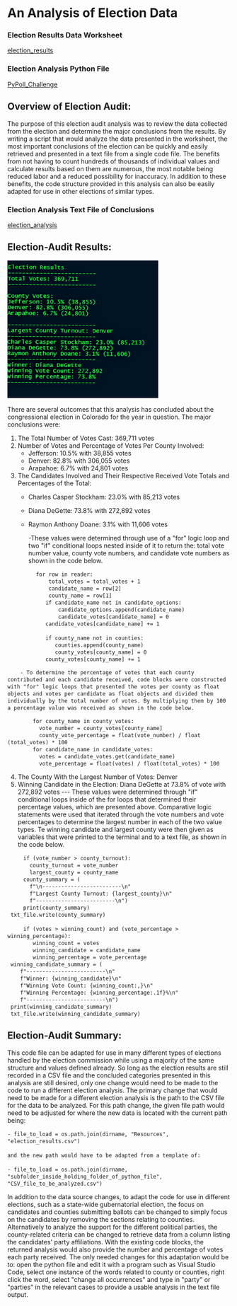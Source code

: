 # An Analysis of Election Data
### Election Results Data Worksheet
[election_results](Resources/election_results.csv)
### Election Analysis Python File
[PyPoll_Challenge](PyPoll_Challenge.py)


## **Overview of Election Audit**:
The purpose of this election audit analysis was to review the data collected from the election and determine the major conclusions from the results. By writing a script that would analyze the data presented in the worksheet, the most important conclusions of the election can be quickly and easily retrieved and presented in a text file from a single code file. The benefits from not having to count hundreds of thousands of individual values and calculate results based on them are numerous, the most notable being reduced labor and a reduced possibility for inaccuracy. In addition to these benefits, the code structure provided in this analysis can also be easily adapted for use in other elections of similar types.


### Election Analysis Text File of Conclusions
[election_analysis](analysis/election_analysis.txt)

## **Election-Audit Results**:
![Election_Analysis_Text_File](https://github.com/HelyxM/Election_Analysis/blob/7156fbd9997afcc3c4151b7a119c1d13f52eec5d/analysis/Election%20Analysis%20Text%20File.png)

There are several outcomes that this analysis has concluded about the congressional election in Colorado for the year in question. The major conclusions were:
1. The Total Number of Votes Cast: 369,711 votes
2. Number of Votes and Percentage of Votes Per County Involved: 
    - Jefferson: 10.5% with 38,855 votes
    - Denver: 82.8% with 306,055 votes
    - Arapahoe: 6.7% with 24,801 votes
3. The Candidates Involved and Their Respective Received Vote Totals and Percentages of the Total:
    - Charles Casper Stockham: 23.0% with 85,213 votes
    - Diana DeGette: 73.8% with 272,892 votes
    - Raymon Anthony Doane: 3.1% with 11,606 votes

        -These values were determined through use of a "for" logic loop and two "if" conditional loops nested inside of it to return the: total vote number value, county vote numbers, and candidate vote numbers as shown in the code below.


``` 
         for row in reader:
             total_votes = total_votes + 1
             candidate_name = row[2]        
             county_name = row[1]
            if candidate_name not in candidate_options:
                candidate_options.append(candidate_name)
                candidate_votes[candidate_name] = 0
            candidate_votes[candidate_name] += 1

            if county_name not in counties:            
               counties.append(county_name)
               county_votes[county_name] = 0
            county_votes[county_name] += 1
``` 

        - To determine the percentage of votes that each county contributed and each candidate received, code blocks were constructed with "for" logic loops that presented the votes per county as float objects and votes per candidate as float objects and divided them individually by the total number of votes. By multiplying them by 100 a percentage value was received as shown in the code below.

``` 
        for county_name in county_votes:
          vote_number = county_votes[county_name]
          county_vote_percentage = float(vote_number) / float (total_votes) * 100
        for candidate_name in candidate_votes:
          votes = candidate_votes.get(candidate_name)
          vote_percentage = float(votes) / float(total_votes) * 100
```

4. The County With the Largest Number of Votes: Denver
5. Winning Candidate in the Election: Diana DeGette at 73.8% of vote with 272,892 votes
--- These values were determined through "if" conditional loops inside of the for loops that determined their percentage values, which are presented above. Comparative logic statements were used that iterated through the vote numbers and vote percentages to determine the largest number in each of the two value types. Te winning candidate and largest county were then given as variables that were printed to the terminal and to a text file, as shown in the code below.

```
     if (vote_number > county_turnout):
       county_turnout = vote_number
       largest_county = county_name
     county_summary = (
       f"\n-------------------------\n"
       f"Largest County Turnout: {largest_county}\n"
       f"-------------------------\n")
     print(county_summary)
 txt_file.write(county_summary)

     if (votes > winning_count) and (vote_percentage > winning_percentage):
        winning_count = votes
        winning_candidate = candidate_name
        winning_percentage = vote_percentage
 winning_candidate_summary = (
    f"-------------------------\n"
    f"Winner: {winning_candidate}\n"
    f"Winning Vote Count: {winning_count:,}\n"
    f"Winning Percentage: {winning_percentage:.1f}%\n"
    f"-------------------------\n")
 print(winning_candidate_summary)
 txt_file.write(winning_candidate_summary)
```

## **Election-Audit Summary**:
This code file can be adapted for use in many different types of elections handled by the election commission while using a majority of the same structure and values defined already. So long as the election results are still recorded in a CSV file and the concluded categories presented in this analysis are still desired, only one change would need to be made to the code to run a different election analysis. The primary change that would need to be made for a different election analysis is the path to the CSV file for the data to be analyzed. For this path change, the given file path would need to be adjusted for where the new data is located with the current path being:

```
- file_to_load = os.path.join(dirname, "Resources", "election_results.csv")

and the new path would have to be adapted from a template of:

- file_to_load = os.path.join(dirname, "subfolder_inside_holding_folder_of_python_file", "CSV_file_to_be_analyzed.csv")
```

In addition to the data source changes, to adapt the code for use in different elections, such as a state-wide gubernatorial election, the focus on candidates and counties submitting ballots can be changed to simply focus on the candidates by removing the sections relating to counties. Alternatively to analyze the support for the different political parties, the county-related criteria can be changed to retrieve data from a column listing the candidates' party affiliations. With the existing code blocks, the returned analysis would also provide the number and percentage of votes each party received. The only needed changes for this adaptation would be to: open the python file and edit it with a program such as Visual Studio Code, select one instance of the words related to county or counties, right click the word, select "change all occurrences" and type in "party" or "parties" in the relevant cases to provide a usable analysis in the text file output.

  
